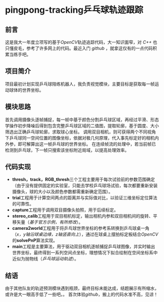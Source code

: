 # pingpong-tracking乒乓球轨迹跟踪
## 前言
这是我大一年度立项写的基于*OpenCV*轨迹追踪代码，大一知识面窄，对 *C++* 也只懂皮毛，参考了许多网上的代码。最近入门 *github* ，就拿这仅有的一点代码积累当练手吧。
## 项目简介
项目最初计划实现乒乓球陪练机器人，我负责视觉模块，主要目标是获取每一帧运动球体的世界坐标。
## 模块思路
首先调用摄像头逐帧捕捉，每一帧中基于颜色分割乒乓球区域，再经过平滑、形态学操作初步降噪后得到包含完整乒乓球区域的二值图，提取轮廓，基于圆度、大小筛选出正确乒乓球轮廓，求取球心坐标。
调用双目相机，则可获得两个不同视角下乒乓球同一空间位置的图像坐标，依据对极几何原理，代入事先标定好的相机内外参，即可解算出这一帧乒乓球的世界坐标。
在连续帧流的处理中，若当前帧已检测到乒乓球，下一帧只搜索该坐标附近局域，以提高处理效率。
## 代码实现
- **thresh，track，RGB_thresh**三个工程主要用于每次试验前的参数范围确定（由于没有提供固定的实验室，只能去学校乒乓球场试验，每次都要重新安装摄像头，球的大小以及颜色参数都需重新确定范围）。
- **trial**工程用于计算空间两点的距离并与实际值对比，以验证三维坐标定位算法的可靠性。
- **capture**工程用于调用双目摄像头拍照，用于后续标定。
- **stereo_calib**工程用于双目相机标定，输出相机内参和双目相机间的旋转、平移矢量（*基于官方示例，有所修改*）。
- **camera2world**工程用于将乒乓球世界坐标的参考系转换到乒乓球桌一角（*x，y轴沿球桌边缘，z轴竖直向上*），通过在球桌上摆拍标定板结合*OpenCV*的**solvePnP**算法实现。
- **main**工程是主要算法，用于驱动双目相机逐帧捕捉乒乓球图像，并实时输出世界坐标，最终得到一系列空间点坐标，理想情况下拟合绘制在空间坐标系中近似为抛物线（*乒乓球运动轨迹*）。
## 结语
由于其他队友的轨迹预测模块遇到瓶颈，最终目标未能达成，结题展示有所缩水，或许是大一眼高手低了一些吧。。
首次体验*github*，搬上的代码水准不高，见谅！
